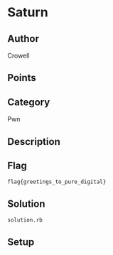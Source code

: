 # Saturn
## Author
Crowell
## Points

## Category
Pwn
## Description

## Flag
`flag{greetings_to_pure_digital}`

## Solution
`solution.rb`
## Setup
